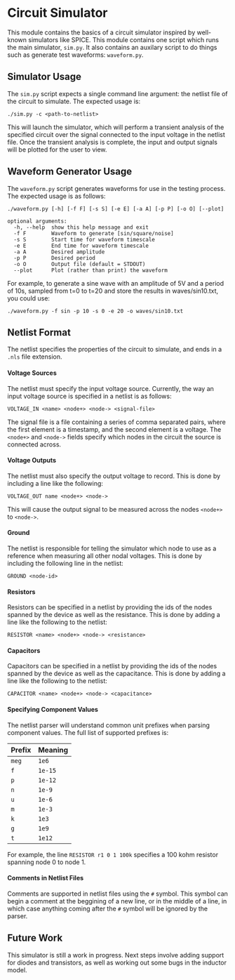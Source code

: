 # Circuit Simulator

This module contains the basics of a circuit simulator inspired by well-known simulators like SPICE. This module contains one script which runs the main simulator, `sim.py`. It also contains an auxilary script to do things such as generate test waveforms: `waveform.py`.

## Simulator Usage

The `sim.py` script expects a single command line argument: the netlist file of the circuit to simulate. The expected usage is:

```
./sim.py -c <path-to-netlist>
```

This will launch the simulator, which will perform a transient analysis of the specified circuit over the signal connected to the input voltage in the netlist file. Once the transient analysis is complete, the input and output signals will be plotted for the user to view.

## Waveform Generator Usage

The `waveform.py` script generates waveforms for use in the testing process. The expected usage is as follows:

```
./waveform.py [-h] [-f F] [-s S] [-e E] [-a A] [-p P] [-o O] [--plot]

optional arguments:
  -h, --help  show this help message and exit
  -f F        Waveform to generate [sin/square/noise]
  -s S        Start time for waveform timescale
  -e E        End time for waveform timescale
  -a A        Desired amplitude
  -p P        Desired period
  -o O        Output file (default = STDOUT)
  --plot      Plot (rather than print) the waveform
```

For example, to generate a sine wave with an amplitude of 5V and a period of 10s, sampled from t=0 to t=20 and store the results in waves/sin10.txt, you could use:

```
./waveform.py -f sin -p 10 -s 0 -e 20 -o waves/sin10.txt
```

## Netlist Format

The netlist specifies the properties of the circuit to simulate, and ends in a `.nls` file extension. 

#### Voltage Sources
The netlist must specify the input voltage source. Currently, the way an input voltage source is specified in a netlist is as follows:

```
VOLTAGE_IN <name> <node+> <node-> <signal-file>
```

The signal file is a file containing a series of comma separated pairs, where the first element is a timestamp, and the second element is a voltage. The `<node+>` and `<node->` fields specify which nodes in the circuit the source is connected across.

#### Voltage Outputs
The netlist must also specify the output voltage to record. This is done by including a line like the following:

```
VOLTAGE_OUT name <node+> <node->
```

This will cause the output signal to be measured across the nodes `<node+>` to `<node->`.

#### Ground
The netlist is responsible for telling the simulator which node to use as a reference when measuring all other nodal voltages. This is done by including the following line in the netlist:

```
GROUND <node-id>
```

#### Resistors
Resistors can be specified in a netlist by providing the ids of the nodes spanned by the device as well as the resistance. This is done by adding a line like the following to the netlist:

```
RESISTOR <name> <node+> <node-> <resistance>
```

#### Capacitors
Capacitors can be specified in a netlist by providing the ids of the nodes spanned by the device as well as the capacitance. This is done by adding a line like the following to the netlist:

```
CAPACITOR <name> <node+> <node-> <capacitance>
```

#### Specifying Component Values
The netlist parser will understand common unit prefixes when parsing component values. The full list of supported prefixes is:

<center>

|  Prefix |   Meaning	   |
|---	   |---	          |
|   `meg`	|  `1e6`      	|
|  `f` 	|  `1e-15`    	|
|  `p` 	|  `1e-12` 	   |
|  `n` 	|  `1e-9`     	|
|  `u` 	|  `1e-6`	      |
|  `m`  	|  `1e-3`	      |
|  `k` 	|  `1e3`      	|
|  `g` 	|  `1e9`      	|
|  `t` 	|  `1e12` 	   |

</center>

For example, the line `RESISTOR r1 0 1 100k` specifies a 100 kohm resistor spanning node 0 to node 1.

#### Comments in Netlist Files

Comments are supported in netlist files using the `#` symbol. This symbol can begin a comment at the beggining of a new line, or in the middle of a line, in which case anything coming after the `#` symbol will be ignored by the parser.

## Future Work

This simulator is still a work in progress. Next steps involve adding support for diodes and transistors, as well as working out some bugs in the inductor model.
